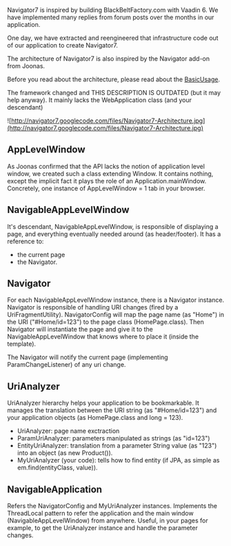 Navigator7 is inspired by building BlackBeltFactory.com with Vaadin 6.
We have implemented many replies from forum posts over the months in our application.

One day, we have extracted and reengineered that infrastructure code out of our application to create Navigator7.

The architecture of Navigator7 is also inspired by the Navigator add-on from Joonas.

Before you read about the architecture, please read about the [BasicUsage](BasicUsage.md).

The framework changed and
THIS DESCRIPTION IS OUTDATED (but it may help anyway). It mainly lacks the WebApplication class (and your descendant)

![http://navigator7.googlecode.com/files/Navigator7-Architecture.jpg](http://navigator7.googlecode.com/files/Navigator7-Architecture.jpg)

## AppLevelWindow ##

As Joonas confirmed that the API lacks the notion of application level window, we created such a class extending Window. It contains nothing, except the implicit fact it plays the role of an Application.mainWindow. Concretely, one instance of AppLevelWindow = 1 tab in your browser.

## NavigableAppLevelWindow ##

It's descendant, NavigableAppLevelWindow, is responsible of displaying a page, and everything eventually needed around (as header/footer). It has a reference to:
  * the current page
  * the Navigator.

## Navigator ##

For each NavigableAppLevelWindow instance, there is a Navigator instance. Navigator is responsible of handling URI changes (fired by a UriFragmentUtility). NavigatorConfig will map the page name (as "Home") in the URI ("#Home/id=123") to the page class (HomePage.class). Then Navigator will instantiate the page and give it to the NavigableAppLevelWindow that knows where to place it (inside the template).

The Navigator will notify the current page (implementing ParamChangeListener) of any uri change.

## UriAnalyzer ##

UriAnalyzer hierarchy helps your application to be bookmarkable. It manages the translation between the URI string (as "#Home/id=123") and your application objects (as HomePage.class and long = 123).
  * UriAnalyzer: page name exctraction
  * ParamUriAnalyzer: parameters manipulated as strings (as "id=123")
  * EntityUriAnalyzer: translation from a parameter String value (as "123") into an object (as new Product()).
  * MyUriAnalyzer (your code): tells how to find entity (if JPA, as simple as em.find(entityClass, value)).


## NavigableApplication ##

Refers the NavigatorConfig and MyUriAnalyzer instances.
Implements the ThreadLocal pattern to refer the application and the main window (NavigableAppLevelWindow) from anywhere. Useful, in your pages for example, to get the UriAnalyzer instance and handle the parameter changes.
